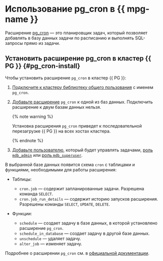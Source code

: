 # Использование pg_cron в {{ mpg-name }}

Расширение [pg_cron](https://github.com/citusdata/pg_cron) — это планировщик задач, который позволяет добавлять в базу данных задачи по расписанию и выполнять SQL-запросы прямо из задачи.

## Установить расширение pg_cron в кластер {{ PG }} {#pg_cron-install}

Чтобы установить расширение `pg_cron` в кластер {{ PG }}:

1. [Подключите к кластеру библиотеку общего пользования](./cluster-extensions.md#libraries-connection) с именем `pg_cron`.
1. [Добавьте расширение](./cluster-extensions.md#update-extensions) `pg_cron` к одной из баз данных. Подключить расширение к двум базам данных нельзя.

    {% note warning %}

    Установка расширения `pg_cron` приведет к последовательной перезагрузке {{ PG }} на всех хостах кластера.

    {% endnote %}

1. [Добавьте пользователю](../grant.md#grant-privilege), который будет управлять задачами, [роль `mdb_admin`](../../concepts/roles.md#mdb-admin) или [роль `mdb_superuser`](../../concepts/roles.md#mdb-superuser).

В выбранной базе данных появится схема `cron` с таблицами и функциями, необходимыми для работы расширения:

* Таблицы:

    * `cron.job` — содержит запланированные задачи. Разрешена команда `SELECT`.
    * `cron.job_run_details` — содержит историю запусков расширения. Разрешены команды `SELECT`, `UPDATE`, `DELETE`.

* Функции:

    * `schedule` — создает задачу в базе данных, в которой установлено расширение `pg_cron`.
    * `schedule_in_database` — создает задачу в другой базе данных.
    * `unschedule` — удаляет задачу.
    * `alter_job` — изменяет задачу.

Подробнее о расширении `pg_cron` см. в [официальной документации](https://github.com/citusdata/pg_cron).

